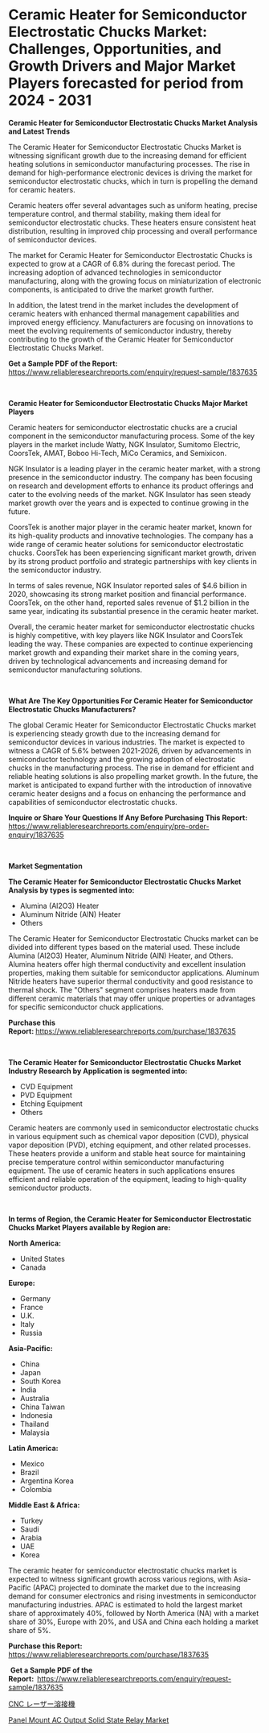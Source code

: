 <p><h1>Ceramic Heater for Semiconductor Electrostatic Chucks Market: Challenges, Opportunities, and Growth Drivers and Major Market Players forecasted for period from 2024 - 2031</h1></p><p><strong>Ceramic Heater for Semiconductor Electrostatic Chucks Market Analysis and Latest Trends</strong></p>
<p><p>The Ceramic Heater for Semiconductor Electrostatic Chucks Market is witnessing significant growth due to the increasing demand for efficient heating solutions in semiconductor manufacturing processes. The rise in demand for high-performance electronic devices is driving the market for semiconductor electrostatic chucks, which in turn is propelling the demand for ceramic heaters.</p><p>Ceramic heaters offer several advantages such as uniform heating, precise temperature control, and thermal stability, making them ideal for semiconductor electrostatic chucks. These heaters ensure consistent heat distribution, resulting in improved chip processing and overall performance of semiconductor devices.</p><p>The market for Ceramic Heater for Semiconductor Electrostatic Chucks is expected to grow at a CAGR of 6.8% during the forecast period. The increasing adoption of advanced technologies in semiconductor manufacturing, along with the growing focus on miniaturization of electronic components, is anticipated to drive the market growth further.</p><p>In addition, the latest trend in the market includes the development of ceramic heaters with enhanced thermal management capabilities and improved energy efficiency. Manufacturers are focusing on innovations to meet the evolving requirements of semiconductor industry, thereby contributing to the growth of the Ceramic Heater for Semiconductor Electrostatic Chucks Market.</p></p>
<p><strong>Get a Sample PDF of the Report:&nbsp;</strong> <a href="https://www.reliableresearchreports.com/enquiry/request-sample/1837635">https://www.reliableresearchreports.com/enquiry/request-sample/1837635</a></p>
<p>&nbsp;</p>
<p><strong>Ceramic Heater for Semiconductor Electrostatic Chucks Major Market Players</strong></p>
<p><p>Ceramic heaters for semiconductor electrostatic chucks are a crucial component in the semiconductor manufacturing process. Some of the key players in the market include Watty, NGK Insulator, Sumitomo Electric, CoorsTek, AMAT, Boboo Hi-Tech, MiCo Ceramics, and Semixicon.</p><p>NGK Insulator is a leading player in the ceramic heater market, with a strong presence in the semiconductor industry. The company has been focusing on research and development efforts to enhance its product offerings and cater to the evolving needs of the market. NGK Insulator has seen steady market growth over the years and is expected to continue growing in the future.</p><p>CoorsTek is another major player in the ceramic heater market, known for its high-quality products and innovative technologies. The company has a wide range of ceramic heater solutions for semiconductor electrostatic chucks. CoorsTek has been experiencing significant market growth, driven by its strong product portfolio and strategic partnerships with key clients in the semiconductor industry.</p><p>In terms of sales revenue, NGK Insulator reported sales of $4.6 billion in 2020, showcasing its strong market position and financial performance. CoorsTek, on the other hand, reported sales revenue of $1.2 billion in the same year, indicating its substantial presence in the ceramic heater market.</p><p>Overall, the ceramic heater market for semiconductor electrostatic chucks is highly competitive, with key players like NGK Insulator and CoorsTek leading the way. These companies are expected to continue experiencing market growth and expanding their market share in the coming years, driven by technological advancements and increasing demand for semiconductor manufacturing solutions.</p></p>
<p>&nbsp;</p>
<p><strong>What Are The Key Opportunities For Ceramic Heater for Semiconductor Electrostatic Chucks Manufacturers?</strong></p>
<p><p>The global Ceramic Heater for Semiconductor Electrostatic Chucks market is experiencing steady growth due to the increasing demand for semiconductor devices in various industries. The market is expected to witness a CAGR of 5.6% between 2021-2026, driven by advancements in semiconductor technology and the growing adoption of electrostatic chucks in the manufacturing process. The rise in demand for efficient and reliable heating solutions is also propelling market growth. In the future, the market is anticipated to expand further with the introduction of innovative ceramic heater designs and a focus on enhancing the performance and capabilities of semiconductor electrostatic chucks.</p></p>
<p><strong>Inquire or Share Your Questions If Any Before Purchasing This Report:</strong> <a href="https://www.reliableresearchreports.com/enquiry/pre-order-enquiry/1837635">https://www.reliableresearchreports.com/enquiry/pre-order-enquiry/1837635</a></p>
<p>&nbsp;</p>
<p><strong>Market Segmentation</strong></p>
<p><strong>The Ceramic Heater for Semiconductor Electrostatic Chucks Market Analysis by types is segmented into:</strong></p>
<p><ul><li>Alumina (Al2O3) Heater</li><li>Aluminum Nitride (AlN) Heater</li><li>Others</li></ul></p>
<p><p>The Ceramic Heater for Semiconductor Electrostatic Chucks market can be divided into different types based on the material used. These include Alumina (Al2O3) Heater, Aluminum Nitride (AlN) Heater, and Others. Alumina heaters offer high thermal conductivity and excellent insulation properties, making them suitable for semiconductor applications. Aluminum Nitride heaters have superior thermal conductivity and good resistance to thermal shock. The "Others" segment comprises heaters made from different ceramic materials that may offer unique properties or advantages for specific semiconductor chuck applications.</p></p>
<p><strong>Purchase this Report:&nbsp;</strong><a href="https://www.reliableresearchreports.com/purchase/1837635">https://www.reliableresearchreports.com/purchase/1837635</a></p>
<p>&nbsp;</p>
<p><strong>The Ceramic Heater for Semiconductor Electrostatic Chucks Market Industry Research by Application is segmented into:</strong></p>
<p><ul><li>CVD Equipment</li><li>PVD Equipment</li><li>Etching Equipment</li><li>Others</li></ul></p>
<p><p>Ceramic heaters are commonly used in semiconductor electrostatic chucks in various equipment such as chemical vapor deposition (CVD), physical vapor deposition (PVD), etching equipment, and other related processes. These heaters provide a uniform and stable heat source for maintaining precise temperature control within semiconductor manufacturing equipment. The use of ceramic heaters in such applications ensures efficient and reliable operation of the equipment, leading to high-quality semiconductor products.</p></p>
<p>&nbsp;</p>
<p><strong>In terms of Region, the Ceramic Heater for Semiconductor Electrostatic Chucks Market Players available by Region are:</strong></p>
<p>
    <p> <strong> North America: </strong>
        <ul>
            <li>United States</li>
            <li>Canada</li>
        </ul>
        </p> 
    <p> <strong> Europe: </strong>
        <ul>
            <li>Germany</li>
            <li>France</li>
            <li>U.K.</li>
            <li>Italy</li>
            <li>Russia</li>
        </ul>
        </p> 
    <p> <strong> Asia-Pacific: </strong>
        <ul>
            <li>China</li>
            <li>Japan</li>
            <li>South Korea</li>
            <li>India</li>
            <li>Australia</li>
            <li>China Taiwan</li>
            <li>Indonesia</li>
            <li>Thailand</li>
            <li>Malaysia</li>
        </ul>
        </p> 
    <p> <strong> Latin America: </strong>
        <ul>
            <li>Mexico</li>
            <li>Brazil</li>
            <li>Argentina Korea</li>
            <li>Colombia</li>
        </ul>
        </p> 
    <p> <strong> Middle East & Africa: </strong>
        <ul>
            <li>Turkey</li>
            <li>Saudi</li>
            <li>Arabia</li>
            <li>UAE</li>
            <li>Korea</li>
        </ul>
    </p>
    </p>
<p><p>The ceramic heater for semiconductor electrostatic chucks market is expected to witness significant growth across various regions, with Asia-Pacific (APAC) projected to dominate the market due to the increasing demand for consumer electronics and rising investments in semiconductor manufacturing industries. APAC is estimated to hold the largest market share of approximately 40%, followed by North America (NA) with a market share of 30%, Europe with 20%, and USA and China each holding a market share of 5%.</p></p>
<p><strong>Purchase this Report: </strong><a href="https://www.reliableresearchreports.com/purchase/1837635">https://www.reliableresearchreports.com/purchase/1837635</a></p>
<p>&nbsp;<strong>Get a Sample PDF of the Report:&nbsp;&nbsp;</strong><a href="https://www.reliableresearchreports.com/enquiry/request-sample/1837635">https://www.reliableresearchreports.com/enquiry/request-sample/1837635</a></p>
<p><strong></strong></p>
<p><p><a href="https://github.com/oqxogxyvqe90775/Market-Research-Report-List-1/blob/main/978360213586.md">CNC レーザー溶接機</a></p><p><a href="https://github.com/RoccoManning/Market-Research-Report-List-4/blob/main/panel-mount-ac-output-solid-state-relay-market.md">Panel Mount AC Output Solid State Relay Market</a></p></p>